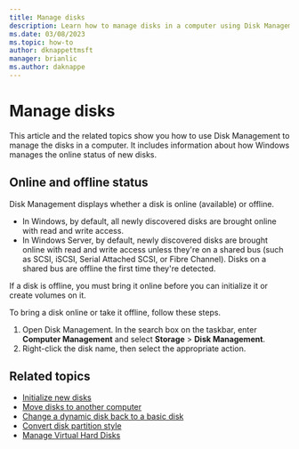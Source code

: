 ```yaml
---
title: Manage disks
description: Learn how to manage disks in a computer using Disk Management and discover whether a disk is online or offline and how to bring it online.
ms.date: 03/08/2023
ms.topic: how-to
author: dknappettmsft
manager: brianlic
ms.author: daknappe
---
```


# Manage disks

This article and the related topics show you how to use Disk Management to manage the disks in a computer. It includes information about how Windows manages the online status of new disks.

## Online and offline status

Disk Management displays whether a disk is online (available) or offline.

- In Windows, by default, all newly discovered disks are brought online with read and write access.
- In Windows Server, by default, newly discovered disks are brought online with read and write access unless they're on a shared bus (such as SCSI, iSCSI, Serial Attached SCSI, or Fibre Channel). Disks on a shared bus are offline the first time they're detected.

If a disk is offline, you must bring it online before you can initialize it or create volumes on it.

To bring a disk online or take it offline, follow these steps.

1. Open Disk Management. In the search box on the taskbar, enter **Computer Management** and select **Storage** > **Disk Management**.
1. Right-click the disk name, then select the appropriate action.

## Related topics

- [Initialize new disks](initialize-new-disks.md)
- [Move disks to another computer](move-disks-to-another-computer.md)
- [Change a dynamic disk back to a basic disk](change-a-dynamic-disk-back-to-a-basic-disk.md)
- [Convert disk partition style](change-disk-partition-scheme.md)
- [Manage Virtual Hard Disks](manage-virtual-hard-disks.md)
